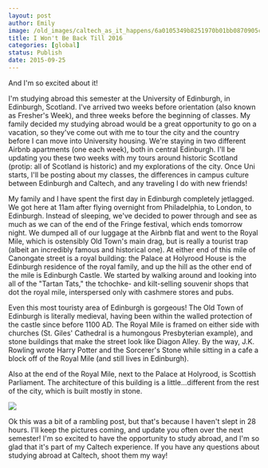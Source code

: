```yaml
---
layout: post
author: Emily
image: /old_images/caltech_as_it_happens/6a0105349b8251970b01bb0870905c970d.jpg
title: I Won't Be Back Till 2016 
categories: [global]
status: Publish
date: 2015-09-25
---
```


And I'm so excited about it!

I'm studying abroad this semester at the University of Edinburgh, in Edinburgh, Scotland. I've arrived two weeks before orientation (also known as Fresher's Week), and three weeks before the beginning of classes. My family decided my studying abroad would be a great opportunity to go on a vacation, so they've come out with me to tour the city and the country before I can move into University housing. We're staying in two different Airbnb apartments (one each week), both in central Edinburgh. I'll be updating you these two weeks with my tours around historic Scotland (protip: all of Scotland is historic) and my explorations of the city. Once Uni starts, I'll be posting about my classes, the differences in campus culture between Edinburgh and Caltech, and any traveling I do with new friends!

My family and I have spent the first day in Edinburgh completely jetlagged. We got here at 11am after flying overnight from Philadelphia, to London, to Edinburgh. Instead of sleeping, we've decided to power through and see as much as we can of the end of the Fringe festival, which ends tomorrow night. We dumped all of our luggage at the Airbnb flat and went to the Royal Mile, which is ostensibly Old Town's main drag, but is really a tourist trap (albeit an incredibly famous and historical one). At either end of this mile of Canongate street is a royal building: the Palace at Holyrood House is the Edinburgh residence of the royal family, and up the hill as the other end of the mile is Edinburgh Castle. We started by walking around and looking into all of the "Tartan Tats," the tchochke- and kilt-selling souvenir shops that dot the royal mile, interspersed only with cashmere stores and pubs.

Even this most touristy area of Edinburgh is gorgeous! The Old Town of Edinburgh is literally medieval, having been within the walled protection of the castle since before 1100 AD. The Royal Mile is framed on either side with churches (St. Giles' Cathedral is a humongous Presbyterian example), and stone buildings that make the street look like Diagon Alley. By the way, J.K. Rowling wrote Harry Potter and the Sorcerer's Stone while sitting in a cafe a block off of the Royal Mile (and still lives in Edinburgh).

Also at the end of the Royal Mile, next to the Palace at Holyrood, is Scottish Parliament. The architecture of this building is a little...different from the rest of the city, which is built mostly in stone.


![](/old_images/caltech_as_it_happens/6a0105349b8251970b01b8d1562600970c.jpg)

Ok this was a bit of a rambling post, but that's because I haven't slept in 28 hours. I'll keep the pictures coming, and update you often over the next semester! I'm so excited to have the opportunity to study abroad, and I'm so glad that it's part of my Caltech experience. If you have any questions about studying abroad at Caltech, shoot them my way!

